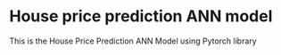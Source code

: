 # House price prediction ANN model
This is the House Price Prediction ANN Model using Pytorch library
